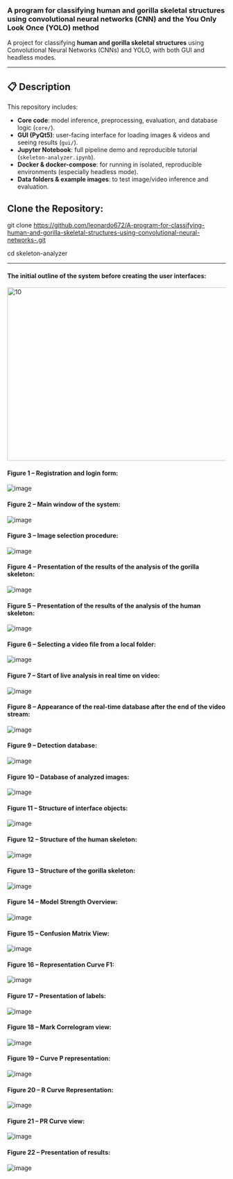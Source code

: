 ### A program for classifying human and gorilla skeletal structures using convolutional neural networks (CNN) and the You Only Look Once (YOLO) method

A project for classifying **human and gorilla skeletal structures** using Convolutional Neural Networks (CNNs) and YOLO, with both GUI and headless modes.  

---

## 📋 Description

This repository includes:

- **Core code**: model inference, preprocessing, evaluation, and database logic (`core/`).  
- **GUI (PyQt5)**: user-facing interface for loading images & videos and seeing results (`gui/`).  
- **Jupyter Notebook**: full pipeline demo and reproducible tutorial (`skeleton-analyzer.ipynb`).  
- **Docker & docker-compose**: for running in isolated, reproducible environments (especially headless mode).  
- **Data folders & example images**: to test image/video inference and evaluation.  

## Clone the Repository:
git clone https://github.com/leonardo672/A-program-for-classifying-human-and-gorilla-skeletal-structures-using-convolutional-neural-networks-.git 

cd skeleton-analyzer

---

#### The initial outline of the system before creating the user interfaces:
<img width="700" height="400" alt="10" src="https://github.com/user-attachments/assets/a6a6265d-c9c1-4dd6-81c6-88ece85064ad" />

#### Figure 1 – Registration and login form:
![image](https://github.com/user-attachments/assets/d80ff996-1757-4ef0-ae69-18bd8d6e4233)


#### Figure 2 – Main window of the system:
![image](https://github.com/user-attachments/assets/80ca9b51-a2dc-4516-bbee-a5c78ff601a7)


#### Figure 3 – Image selection procedure:
![image](https://github.com/user-attachments/assets/f8da182b-7069-4c12-8359-8f4fed402e53)

#### Figure 4 – Presentation of the results of the analysis of the gorilla skeleton:
![image](https://github.com/user-attachments/assets/1aba26bb-56b6-4f78-a05c-55d63f381988)


#### Figure 5 – Presentation of the results of the analysis of the human skeleton:
![image](https://github.com/user-attachments/assets/c0a20c37-9183-4d79-ad2e-19d11a713579)


#### Figure 6 – Selecting a video file from a local folder:
![image](https://github.com/user-attachments/assets/871f54ed-a6f6-4ce5-b0cb-c23292e1e166)


#### Figure 7 – Start of live analysis in real time on video:
![image](https://github.com/user-attachments/assets/b25acb5c-6232-48df-85cb-037a338c4154)


#### Figure 8 – Appearance of the real-time database after the end of the video stream:
![image](https://github.com/user-attachments/assets/6bbfcac5-a414-4da5-809c-fa2fdb6bbe0a)


#### Figure 9 – Detection database:
![image](https://github.com/user-attachments/assets/84d3a96f-a538-47e4-b0a9-97803870918d)


#### Figure 10 – Database of analyzed images:
![image](https://github.com/user-attachments/assets/4e02e359-555c-4b8d-beac-9785af80731a)


#### Figure 11 – Structure of interface objects:
![image](https://github.com/user-attachments/assets/9935153f-ae3f-4857-8126-8412a5913d61)


#### Figure 12 – Structure of the human skeleton:
![image](https://github.com/user-attachments/assets/b1191ece-1a2f-4b2e-a8cb-514badd656dc)


#### Figure 13 – Structure of the gorilla skeleton:
![image](https://github.com/user-attachments/assets/d0e11e5d-5161-47e1-8613-3f41151c01a7)


#### Figure 14 – Model Strength Overview:
![image](https://github.com/user-attachments/assets/4eb415af-f405-42df-b881-f16dbb722211)


#### Figure 15 – Confusion Matrix View:
![image](https://github.com/user-attachments/assets/6515d9d1-4def-42cc-987c-3e894643ce44)

#### Figure 16 – Representation Curve F1:
![image](https://github.com/user-attachments/assets/8381a8d6-4b03-4e7c-9cc7-1cd20593c339)

#### Figure 17 – Presentation of labels:
![image](https://github.com/user-attachments/assets/7e260b8b-66df-4fe1-9956-8feeed2f035d)


#### Figure 18 – Mark Correlogram view:
![image](https://github.com/user-attachments/assets/5d395acc-5910-4732-8b73-0b3b93b37e74)


#### Figure 19 – Curve P representation:
![image](https://github.com/user-attachments/assets/a9e60e3b-73b4-42dc-bb72-bc01224fcedb)


#### Figure 20 – R Curve Representation:
![image](https://github.com/user-attachments/assets/efc15de5-aaaf-40d9-aa3b-c14d2a5f6db6)


#### Figure 21 – PR Curve view:
![image](https://github.com/user-attachments/assets/1173efa5-78e0-4243-b07c-32add0298ba3)


#### Figure 22 – Presentation of results:
![image](https://github.com/user-attachments/assets/9f75a39b-2b84-42e5-b96d-e6469c56d0b0)







